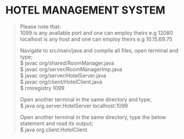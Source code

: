 # HOTEL MANAGEMENT SYSTEM 
> Please note that: <br>
> 1099 is any available port and one can employ theirs e.g 12080 <br>
> localhost is any host and one can employ theirs e.g 10.15.69.75 <br>
> 
> Navigate to src/main/java and compile all files, open terminal and type; <br>
> $ javac org/shared/RoomManager.java <br>
> $ javac org/server/RoomManagerImp.java <br>
> $ javac org/server/HotelServer.java <br>
> $ javac org/client/HotelClient.java <br>
> $ rmiregistry 1099
> 
> Open another terminal in the same directory and type; <br>
> $ java org.server.HotelServer localhost:1099 <br>
> 
>
> Open another terminal in the same directory, type the below statement and read its output; <br>
> $ java org.client.HotelClient <br>